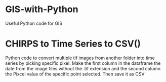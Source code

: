 # GIS-with-Python
Useful Python code for GIS

# CHIRPS to Time Series to CSV()
Python code to convert multiple tif images from another folder into time series by picking specific pixel. Make the first column in the dataframe the date from the image files without the .tif extension and the second column the Pixcel value of the specific point selected. Then save it as CSV
